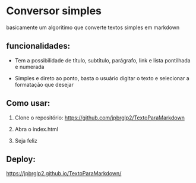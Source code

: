 # Conversor simples

basicamente um algoritimo que converte textos simples em markdown

## funcionalidades:

- Tem a possibilidade de título, subtítulo, parágrafo, link e lista pontilhada e numerada

- Simples e direto ao ponto, basta o usuário digitar o texto e selecionar a formatação que desejar

## Como usar:

1. Clone o repositório: https://github.com/jpbrglp2/TextoParaMarkdown

2. Abra o index.html

3. Seja feliz
## Deploy: 
https://jpbrglp2.github.io/TextoParaMarkdown/
